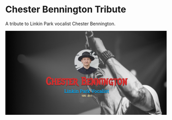 # Chester Bennington Tribute
A tribute to Linkin Park vocalist Chester Bennington.

![Landing](assets/readme-cover.png)
